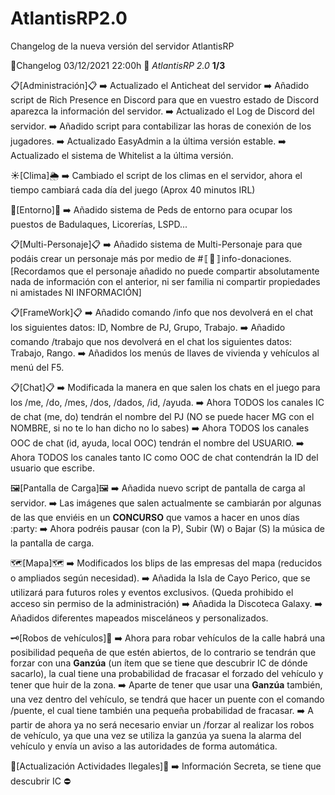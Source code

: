 # AtlantisRP2.0

Changelog de la nueva versión del servidor AtlantisRP

🔴Changelog 03/12/2021 22:00h 🔴 *AtlantisRP 2.0* **1/3**

📋[Administración]📋
➡️ Actualizado el Anticheat del servidor
➡️ Añadido script de Rich Presence en Discord para que en vuestro estado de Discord aparezca la información del servidor.
➡️ Actualizado el Log de Discord del servidor.
➡️ Añadido script para contabilizar las horas de conexión de los jugadores.
➡️ Actualizado EasyAdmin a la última versión estable.
➡️ Actualizado el sistema de Whitelist a la última versión.

☀️[Clima]🌦️
➡️ Cambiado el script de los climas en el servidor, ahora el tiempo cambiará cada día del juego (Aprox 40 minutos IRL)

🚶[Entorno]🚶‍
➡️ Añadido sistema de Peds de entorno para ocupar los puestos de Badulaques, Licorerías, LSPD...

📋[Multi-Personaje]📋
➡️ Añadido sistema de Multi-Personaje para que podáis crear un personaje más por medio de #〚📝〛info-donaciones. [Recordamos que el personaje añadido no puede compartir absolutamente nada de información con el anterior, ni ser familia ni compartir propiedades ni amistades NI INFORMACIÓN]

📋[FrameWork]📋
➡️ Añadido comando /info que nos devolverá en el chat los siguientes datos: ID, Nombre de PJ, Grupo, Trabajo.
➡️ Añadido comando /trabajo que nos devolverá en el chat los siguientes datos: Trabajo, Rango.
➡️ Añadidos los menús de llaves de vivienda y vehículos al menú del F5.

📋[Chat]📋
➡️ Modificada la manera en que salen los chats en el juego para los /me, /do, /mes, /dos, /dados, /id, /ayuda.
➡️ Ahora TODOS los canales IC de chat (me, do) tendrán el nombre del PJ (NO se puede hacer MG con el NOMBRE, si no te lo han dicho no lo sabes)
➡️ Ahora TODOS los canales OOC de chat (id, ayuda, local OOC) tendrán el nombre del USUARIO.
➡️ Ahora TODOS los canales tanto IC como OOC de chat contendrán la ID del usuario que escribe.

🖼️[Pantalla de Carga]🖼️
➡️ Añadida nuevo script de pantalla de carga al servidor.
➡️ Las imágenes que salen actualmente se cambiarán por algunas de las que enviéis en un **CONCURSO** que vamos a hacer en unos días :party: 
➡️ Ahora podréis pausar (con la P), Subir (W) o Bajar (S) la música de la pantalla de carga.

🗺️[Mapa]🗺️
➡️ Modificados los blips de las empresas del mapa (reducidos o ampliados según necesidad).
➡️ Añadida la Isla de Cayo Perico, que se utilizará para futuros roles y eventos exclusivos. (Queda prohibido el acceso sin permiso de la administración)
➡️ Añadida la Discoteca Galaxy.
➡️ Añadidos diferentes mapeados misceláneos y personalizados.

🗝️[Robos de vehículos]🔑
➡️ Ahora para robar vehículos de la calle habrá una posibilidad pequeña de que estén abiertos, de lo contrario se tendrán que forzar con una **Ganzúa** (un ítem que se tiene que descubrir IC de dónde sacarlo), la cual tiene una probabilidad de fracasar el forzado del vehículo y tener que huir de la zona.
➡️ Aparte de tener que usar una **Ganzúa** también, una vez dentro del vehículo, se tendrá que hacer un puente con el comando /puente, el cual tiene también una pequeña probabilidad de fracasar.
➡️ A partir de ahora ya no será necesario enviar un /forzar al realizar los robos de vehículo, ya que una vez se utiliza la ganzúa ya suena la alarma del vehículo y envía un aviso a las autoridades de forma automática.

🔪[Actualización Actividades Ilegales]🔫
➡️ Información Secreta, se tiene que descubrir IC ⛔
